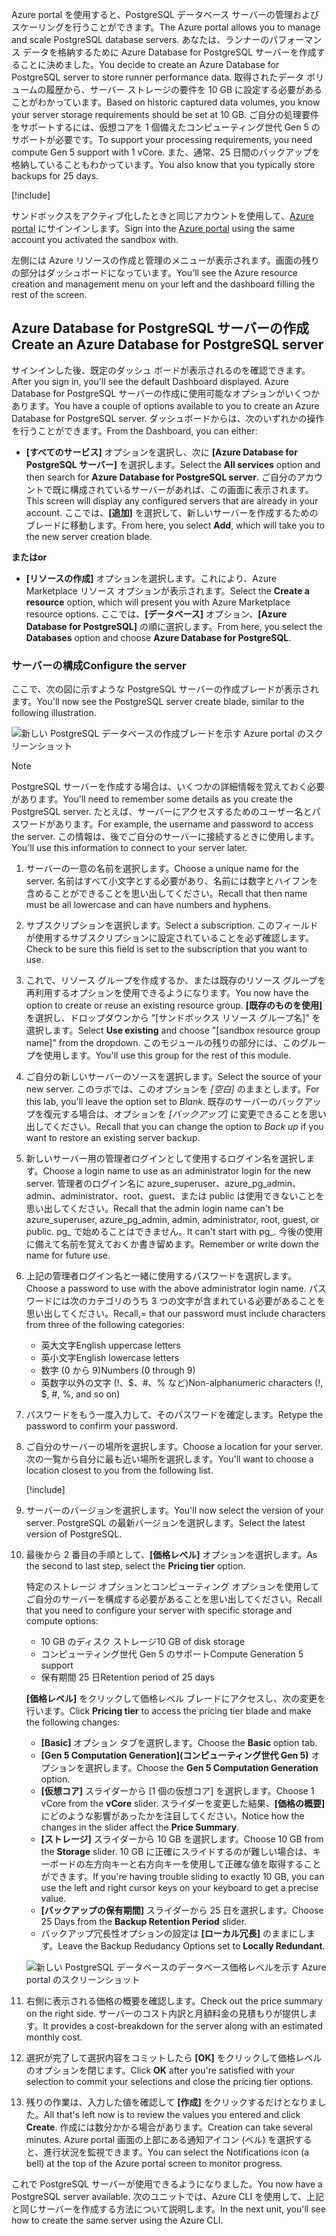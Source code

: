 <span data-ttu-id="5f0eb-101">Azure portal を使用すると、PostgreSQL データベース サーバーの管理およびスケーリングを行うことができます。</span><span class="sxs-lookup"><span data-stu-id="5f0eb-101">The Azure portal allows you to manage and scale PostgreSQL database servers.</span></span> <span data-ttu-id="5f0eb-102">あなたは、ランナーのパフォーマンス データを格納するために Azure Database for PostgreSQL サーバーを作成することに決めました。</span><span class="sxs-lookup"><span data-stu-id="5f0eb-102">You decide to create an Azure Database for PostgreSQL server to store runner performance data.</span></span> <span data-ttu-id="5f0eb-103">取得されたデータ ボリュームの履歴から、サーバー ストレージの要件を 10 GB に設定する必要があることがわかっています。</span><span class="sxs-lookup"><span data-stu-id="5f0eb-103">Based on historic captured data volumes, you know your server storage requirements should be set at 10 GB.</span></span> <span data-ttu-id="5f0eb-104">ご自分の処理要件をサポートするには、仮想コアを 1 個備えたコンピューティング世代 Gen 5 のサポートが必要です。</span><span class="sxs-lookup"><span data-stu-id="5f0eb-104">To support your processing requirements, you need compute Gen 5 support with 1 vCore.</span></span> <span data-ttu-id="5f0eb-105">また、通常、25 日間のバックアップを格納していることもわかっています。</span><span class="sxs-lookup"><span data-stu-id="5f0eb-105">You also know that you typically store backups for 25 days.</span></span>

[!include[](../../../includes/azure-sandbox-activate.md)]

<span data-ttu-id="5f0eb-106">サンドボックスをアクティブ化したときと同じアカウントを使用して、[Azure portal](https://portal.azure.com/learn.docs.microsoft.com?azure-portal=true) にサインインします。</span><span class="sxs-lookup"><span data-stu-id="5f0eb-106">Sign into the [Azure portal](https://portal.azure.com/learn.docs.microsoft.com?azure-portal=true) using the same account you activated the sandbox with.</span></span>

<span data-ttu-id="5f0eb-107">左側には Azure リソースの作成と管理のメニューが表示されます。画面の残りの部分はダッシュボードになっています。</span><span class="sxs-lookup"><span data-stu-id="5f0eb-107">You'll see the Azure resource creation and management menu on your left and the dashboard filling the rest of the screen.</span></span>

## <a name="create-an-azure-database-for-postgresql-server"></a><span data-ttu-id="5f0eb-108">Azure Database for PostgreSQL サーバーの作成</span><span class="sxs-lookup"><span data-stu-id="5f0eb-108">Create an Azure Database for PostgreSQL server</span></span>

<span data-ttu-id="5f0eb-109">サインインした後、既定のダッシュ ボードが表示されるのを確認できます。</span><span class="sxs-lookup"><span data-stu-id="5f0eb-109">After you sign in, you'll see the default Dashboard displayed.</span></span> <span data-ttu-id="5f0eb-110">Azure Database for PostgreSQL サーバーの作成に使用可能なオプションがいくつかあります。</span><span class="sxs-lookup"><span data-stu-id="5f0eb-110">You have a couple of options available to you to create an Azure Database for PostgreSQL server.</span></span> <span data-ttu-id="5f0eb-111">ダッシュボードからは、次のいずれかの操作を行うことができます。</span><span class="sxs-lookup"><span data-stu-id="5f0eb-111">From the Dashboard, you can either:</span></span>

- <span data-ttu-id="5f0eb-112">**[すべてのサービス]** オプションを選択し、次に **[Azure Database for PostgreSQL サーバー]** を選択します。</span><span class="sxs-lookup"><span data-stu-id="5f0eb-112">Select the **All services** option and then search for **Azure Database for PostgreSQL server**.</span></span> <span data-ttu-id="5f0eb-113">ご自分のアカウントで既に構成されているサーバーがあれば、この画面に表示されます。</span><span class="sxs-lookup"><span data-stu-id="5f0eb-113">This screen will display any configured servers that are already in your account.</span></span> <span data-ttu-id="5f0eb-114">ここでは、**[追加]** を選択して、新しいサーバーを作成するためのブレードに移動します。</span><span class="sxs-lookup"><span data-stu-id="5f0eb-114">From here, you select **Add**, which will take you to the new server creation blade.</span></span>

<span data-ttu-id="5f0eb-115">**または**</span><span class="sxs-lookup"><span data-stu-id="5f0eb-115">**or**</span></span>

- <span data-ttu-id="5f0eb-116">**[リソースの作成]** オプションを選択します。これにより、Azure Marketplace リソース オプションが表示されます。</span><span class="sxs-lookup"><span data-stu-id="5f0eb-116">Select the **Create a resource** option, which will present you with Azure Marketplace resource options.</span></span> <span data-ttu-id="5f0eb-117">ここでは、**[データベース]** オプション、**[Azure Database for PostgreSQL]** の順に選択します。</span><span class="sxs-lookup"><span data-stu-id="5f0eb-117">From here, you select the **Databases** option and choose **Azure Database for PostgreSQL**.</span></span>

### <a name="configure-the-server"></a><span data-ttu-id="5f0eb-118">サーバーの構成</span><span class="sxs-lookup"><span data-stu-id="5f0eb-118">Configure the server</span></span>

<span data-ttu-id="5f0eb-119">ここで、次の図に示すような PostgreSQL サーバーの作成ブレードが表示されます。</span><span class="sxs-lookup"><span data-stu-id="5f0eb-119">You'll now see the PostgreSQL server create blade, similar to the following illustration.</span></span>

![新しい PostgreSQL データベースの作成ブレードを示す Azure portal のスクリーンショット](../media/4-create-blade.png)

> [!NOTE]
> <span data-ttu-id="5f0eb-121">PostgreSQL サーバーを作成する場合は、いくつかの詳細情報を覚えておく必要があります。</span><span class="sxs-lookup"><span data-stu-id="5f0eb-121">You'll need to remember some details as you create the PostgreSQL server.</span></span> <span data-ttu-id="5f0eb-122">たとえば、サーバーにアクセスするためのユーザー名とパスワードがあります。</span><span class="sxs-lookup"><span data-stu-id="5f0eb-122">For example, the username and password to access the server.</span></span> <span data-ttu-id="5f0eb-123">この情報は、後でご自分のサーバーに接続するときに使用します。</span><span class="sxs-lookup"><span data-stu-id="5f0eb-123">You'll use this information to connect to your server later.</span></span>

1. <span data-ttu-id="5f0eb-124">サーバーの一意の名前を選択します。</span><span class="sxs-lookup"><span data-stu-id="5f0eb-124">Choose a unique name for the server.</span></span> <span data-ttu-id="5f0eb-125">名前はすべて小文字とする必要があり、名前には数字とハイフンを含めることができることを思い出してください。</span><span class="sxs-lookup"><span data-stu-id="5f0eb-125">Recall that then name must be all lowercase and can have numbers and hyphens.</span></span>

1. <span data-ttu-id="5f0eb-126">サブスクリプションを選択します。</span><span class="sxs-lookup"><span data-stu-id="5f0eb-126">Select a subscription.</span></span> <span data-ttu-id="5f0eb-127">このフィールドが使用するサブスクリプションに設定されていることを必ず確認します。</span><span class="sxs-lookup"><span data-stu-id="5f0eb-127">Check to be sure this field is set to the subscription that you want to use.</span></span>

1. <span data-ttu-id="5f0eb-128">これで、リソース グループを作成するか、または既存のリソース グループを再利用するオプションを使用できるようになります。</span><span class="sxs-lookup"><span data-stu-id="5f0eb-128">You now have the option to create or reuse an existing resource group.</span></span> <span data-ttu-id="5f0eb-129">**[既存のものを使用]** を選択し、ドロップダウンから "<rgn>[サンドボックス リソース グループ名]</rgn>" を選択します。</span><span class="sxs-lookup"><span data-stu-id="5f0eb-129">Select **Use existing** and choose "<rgn>[sandbox resource group name]</rgn>" from the dropdown.</span></span> <span data-ttu-id="5f0eb-130">このモジュールの残りの部分には、このグループを使用します。</span><span class="sxs-lookup"><span data-stu-id="5f0eb-130">You'll use this group for the rest of this module.</span></span>

1. <span data-ttu-id="5f0eb-131">ご自分の新しいサーバーのソースを選択します。</span><span class="sxs-lookup"><span data-stu-id="5f0eb-131">Select the source of your new server.</span></span> <span data-ttu-id="5f0eb-132">このラボでは、このオプションを _[空白]_ のままとします。</span><span class="sxs-lookup"><span data-stu-id="5f0eb-132">For this lab, you'll leave the option set to _Blank_.</span></span> <span data-ttu-id="5f0eb-133">既存のサーバーのバックアップを復元する場合は、オプションを _[バックアップ]_ に変更できることを思い出してください。</span><span class="sxs-lookup"><span data-stu-id="5f0eb-133">Recall that you can change the option to _Back up_ if you want to restore an existing server backup.</span></span>

1. <span data-ttu-id="5f0eb-134">新しいサーバー用の管理者ログインとして使用するログイン名を選択します。</span><span class="sxs-lookup"><span data-stu-id="5f0eb-134">Choose a login name to use as an administrator login for the new server.</span></span> <span data-ttu-id="5f0eb-135">管理者のログイン名に azure_superuser、azure_pg_admin、admin、administrator、root、guest、または public は使用できないことを思い出してください。</span><span class="sxs-lookup"><span data-stu-id="5f0eb-135">Recall that the admin login name can't be azure_superuser, azure_pg_admin, admin, administrator, root, guest, or public.</span></span> <span data-ttu-id="5f0eb-136">pg_ で始めることはできません。</span><span class="sxs-lookup"><span data-stu-id="5f0eb-136">It can't start with pg_.</span></span> <span data-ttu-id="5f0eb-137">今後の使用に備えて名前を覚えておくか書き留めます。</span><span class="sxs-lookup"><span data-stu-id="5f0eb-137">Remember or write down the name for future use.</span></span>

1. <span data-ttu-id="5f0eb-138">上記の管理者ログイン名と一緒に使用するパスワードを選択します。</span><span class="sxs-lookup"><span data-stu-id="5f0eb-138">Choose a password to use with the above administrator login name.</span></span> <span data-ttu-id="5f0eb-139">パスワードには次のカテゴリのうち 3 つの文字が含まれている必要があることを思い出してください。</span><span class="sxs-lookup"><span data-stu-id="5f0eb-139">Recall,= that our password must include characters from three of the following categories:</span></span>
   - <span data-ttu-id="5f0eb-140">英大文字</span><span class="sxs-lookup"><span data-stu-id="5f0eb-140">English uppercase letters</span></span>
   - <span data-ttu-id="5f0eb-141">英小文字</span><span class="sxs-lookup"><span data-stu-id="5f0eb-141">English lowercase letters</span></span>
   - <span data-ttu-id="5f0eb-142">数字 (0 から 9)</span><span class="sxs-lookup"><span data-stu-id="5f0eb-142">Numbers (0 through 9)</span></span>
   - <span data-ttu-id="5f0eb-143">英数字以外の文字 (!、$、#、% など)</span><span class="sxs-lookup"><span data-stu-id="5f0eb-143">Non-alphanumeric characters (!, $, #, %, and so on)</span></span>

1. <span data-ttu-id="5f0eb-144">パスワードをもう一度入力して、そのパスワードを確定します。</span><span class="sxs-lookup"><span data-stu-id="5f0eb-144">Retype the password to confirm your password.</span></span>

1. <span data-ttu-id="5f0eb-145">ご自分のサーバーの場所を選択します。</span><span class="sxs-lookup"><span data-stu-id="5f0eb-145">Choose a location for your server.</span></span> <span data-ttu-id="5f0eb-146">次の一覧から自分に最も近い場所を選択します。</span><span class="sxs-lookup"><span data-stu-id="5f0eb-146">You'll want to choose a location closest to you from the following list.</span></span>

    [!include[](../../../includes/azure-sandbox-regions-first-mention-note-friendly.md)]


1. <span data-ttu-id="5f0eb-147">サーバーのバージョンを選択します。</span><span class="sxs-lookup"><span data-stu-id="5f0eb-147">You'll now select the version of your server.</span></span> <span data-ttu-id="5f0eb-148">PostgreSQL の最新バージョンを選択します。</span><span class="sxs-lookup"><span data-stu-id="5f0eb-148">Select the latest version of PostgreSQL.</span></span>

1. <span data-ttu-id="5f0eb-149">最後から 2 番目の手順として、**[価格レベル]** オプションを選択します。</span><span class="sxs-lookup"><span data-stu-id="5f0eb-149">As the second to last step, select the **Pricing tier** option.</span></span>

    <span data-ttu-id="5f0eb-150">特定のストレージ オプションとコンピューティング オプションを使用してご自分のサーバーを構成する必要があることを思い出してください。</span><span class="sxs-lookup"><span data-stu-id="5f0eb-150">Recall that you need to configure your server with specific storage and compute options:</span></span>

    - <span data-ttu-id="5f0eb-151">10 GB のディスク ストレージ</span><span class="sxs-lookup"><span data-stu-id="5f0eb-151">10 GB of disk storage</span></span>
    - <span data-ttu-id="5f0eb-152">コンピューティング世代 Gen 5 のサポート</span><span class="sxs-lookup"><span data-stu-id="5f0eb-152">Compute Generation 5 support</span></span>
    - <span data-ttu-id="5f0eb-153">保有期間 25 日</span><span class="sxs-lookup"><span data-stu-id="5f0eb-153">Retention period of 25 days</span></span>

    <span data-ttu-id="5f0eb-154">**[価格レベル]** をクリックして価格レベル ブレードにアクセスし、次の変更を行います。</span><span class="sxs-lookup"><span data-stu-id="5f0eb-154">Click **Pricing tier** to access the pricing tier blade and make the following changes:</span></span>

    - <span data-ttu-id="5f0eb-155">**[Basic]** オプション タブを選択します。</span><span class="sxs-lookup"><span data-stu-id="5f0eb-155">Choose the **Basic** option tab.</span></span>
    - <span data-ttu-id="5f0eb-156">**[Gen 5 Computation Generation]\(コンピューティング世代 Gen 5\)** オプションを選択します。</span><span class="sxs-lookup"><span data-stu-id="5f0eb-156">Choose the **Gen 5 Computation Generation** option.</span></span>
    - <span data-ttu-id="5f0eb-157">**[仮想コア]** スライダーから [1 個の仮想コア] を選択します。</span><span class="sxs-lookup"><span data-stu-id="5f0eb-157">Choose 1 vCore from the **vCore** slider.</span></span> <span data-ttu-id="5f0eb-158">スライダーを変更した結果、**[価格の概要]** にどのような影響があったかを注目してください。</span><span class="sxs-lookup"><span data-stu-id="5f0eb-158">Notice how the changes in the slider affect the **Price Summary**.</span></span>
    - <span data-ttu-id="5f0eb-159">**[ストレージ]** スライダーから 10 GB を選択します。</span><span class="sxs-lookup"><span data-stu-id="5f0eb-159">Choose 10 GB from the **Storage** slider.</span></span> <span data-ttu-id="5f0eb-160">10 GB に正確にスライドするのが難しい場合は、キーボードの左方向キーと右方向キーを使用して正確な値を取得することができます。</span><span class="sxs-lookup"><span data-stu-id="5f0eb-160">If you're having trouble sliding to exactly 10 GB, you can use the left and right cursor keys on your keyboard to get a precise value.</span></span>
    - <span data-ttu-id="5f0eb-161">**[バックアップの保有期間]** スライダーから 25 日を選択します。</span><span class="sxs-lookup"><span data-stu-id="5f0eb-161">Choose 25 Days from the **Backup Retention Period** slider.</span></span>
    - <span data-ttu-id="5f0eb-162">バックアップ冗長性オプションの設定は **[ローカル冗長]** のままにします。</span><span class="sxs-lookup"><span data-stu-id="5f0eb-162">Leave the Backup Redudancy Options set to **Locally Redundant**.</span></span>

    ![新しい PostgreSQL データベースのデータベース価格レベルを示す Azure portal のスクリーンショット](../media/4-azure-db-pricing-tier.png)

1. <span data-ttu-id="5f0eb-164">右側に表示される価格の概要を確認します。</span><span class="sxs-lookup"><span data-stu-id="5f0eb-164">Check out the price summary on the right side.</span></span> <span data-ttu-id="5f0eb-165">サーバーのコスト内訳と月額料金の見積もりが提供します。</span><span class="sxs-lookup"><span data-stu-id="5f0eb-165">It provides a cost-breakdown for the server along with an estimated monthly cost.</span></span>

1. <span data-ttu-id="5f0eb-166">選択が完了して選択内容をコミットしたら **[OK]** をクリックして価格レベルのオプションを閉じます。</span><span class="sxs-lookup"><span data-stu-id="5f0eb-166">Click **OK** after you're satisfied with your selection to commit your selections and close the pricing tier options.</span></span>

1. <span data-ttu-id="5f0eb-167">残りの作業は、入力した値を確認して **[作成]** をクリックするだけとなりました。</span><span class="sxs-lookup"><span data-stu-id="5f0eb-167">All that's left now is to review the values you entered and click **Create**.</span></span> <span data-ttu-id="5f0eb-168">作成には数分かかる場合があります。</span><span class="sxs-lookup"><span data-stu-id="5f0eb-168">Creation can take several minutes.</span></span> <span data-ttu-id="5f0eb-169">Azure portal 画面の上部にある通知アイコン (ベル) を選択すると、進行状況を監視できます。</span><span class="sxs-lookup"><span data-stu-id="5f0eb-169">You can select the Notifications icon (a bell) at the top of the Azure portal screen to monitor progress.</span></span>

<span data-ttu-id="5f0eb-170">これで PostgreSQL サーバーが使用できるようになりました。</span><span class="sxs-lookup"><span data-stu-id="5f0eb-170">You now have a PostgreSQL server available.</span></span> <span data-ttu-id="5f0eb-171">次のユニットでは、Azure CLI を使用して、上記と同じサーバーを作成する方法について説明します。</span><span class="sxs-lookup"><span data-stu-id="5f0eb-171">In the next unit, you'll see how to create the same server using the Azure CLI.</span></span>
